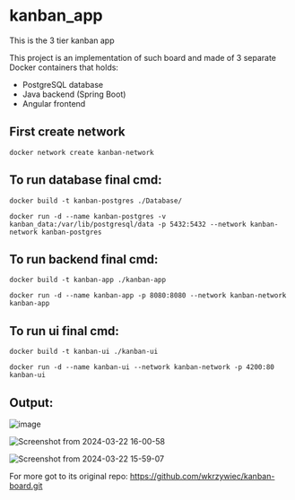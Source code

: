 # kanban_app
This is the 3 tier kanban app

 This project is an implementation of such board and made of 3 separate Docker containers that holds:

   - PostgreSQL database
   - Java backend (Spring Boot)
   - Angular frontend

## First create network 

`docker network create kanban-network` 

## To run database final cmd: 

`docker build -t kanban-postgres ./Database/` 

`docker run -d --name kanban-postgres -v kanban_data:/var/lib/postgresql/data -p 5432:5432 --network kanban-network kanban-postgres` 

## To run backend final cmd: 

`docker build -t kanban-app ./kanban-app` 

`docker run -d --name kanban-app -p 8080:8080 --network kanban-network kanban-app` 

## To run ui final cmd: 

`docker build -t kanban-ui ./kanban-ui` 

`docker run -d --name kanban-ui --network kanban-network -p 4200:80 kanban-ui` 


## Output:
![image](https://github.com/Farhan-Ahmed-Netsmartz/kanban_app/assets/160687843/54b2f00a-64b2-462f-afa9-58bc4b6a154f)

![Screenshot from 2024-03-22 16-00-58](https://github.com/Farhan-Ahmed-Netsmartz/kanban_app/assets/160687843/dbdf3201-82b5-4590-85d4-b4b9363f788e)

![Screenshot from 2024-03-22 15-59-07](https://github.com/Farhan-Ahmed-Netsmartz/kanban_app/assets/160687843/3984568e-87e9-4f72-ab5b-75262200bd2f)

For more got to its original repo: https://github.com/wkrzywiec/kanban-board.git
